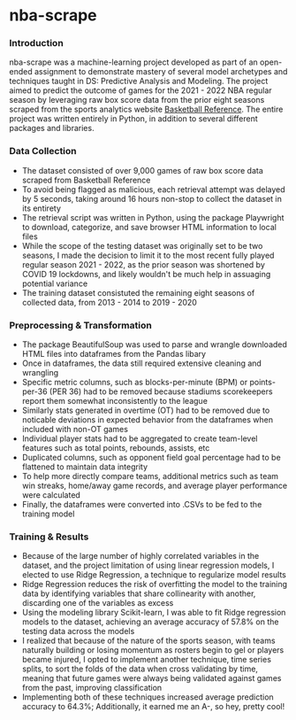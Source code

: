# nba-scrape
### Introduction
nba-scrape was a machine-learning project developed as part of an open-ended assignment to demonstrate mastery of several model archetypes and techniques taught in DS: Predictive Analysis and Modeling. The project aimed to predict the outcome of games for the 2021 - 2022 NBA regular season by leveraging raw box score data from the prior eight seasons scraped from the sports analytics website [Basketball Reference](https://www.basketball-reference.com/). The entire project was written entirely in Python, in addition to several different packages and libraries.

### Data Collection
* The dataset consisted of over 9,000 games of raw box score data scraped from Basketball Reference
* To avoid being flagged as malicious, each retrieval attempt was delayed by 5 seconds, taking around 16 hours non-stop to collect the dataset in its entirety
* The retrieval script was written in Python, using the package Playwright to download, categorize, and save browser HTML information to local files
* While the scope of the testing dataset was originally set to be two seasons, I made the decision to limit it to the most recent fully played regular season 2021 - 2022, as the prior season was shortened by COVID 19 lockdowns, and likely wouldn't be much help in assuaging potential variance
* The training dataset consistuted the remaining eight seasons of collected data, from 2013 - 2014 to 2019 - 2020

### Preprocessing & Transformation
* The package BeautifulSoup was used to parse and wrangle downloaded HTML files into dataframes from the Pandas libary
* Once in dataframes, the data still required extensive cleaning and wrangling
* Specific metric columns, such as blocks-per-minute (BPM) or points-per-36 (PER 36) had to be removed because stadiums scorekeepers report them somewhat inconsistently to the league
* Similarly stats generated in overtime (OT) had to be removed due to noticable deviations in expected behavior from the dataframes when included with non-OT games
* Individual player stats had to be aggregated to create team-level features such as total points, rebounds, assists, etc
* Duplicated columns, such as opponent field goal percentage had to be flattened to maintain data integrity
* To help more directly compare teams, additional metrics such as team win streaks, home/away game records, and average player performance were calculated
* Finally, the dataframes were converted into .CSVs to be fed to the training model
  
### Training & Results
* Because of the large number of highly correlated variables in the dataset, and the project limitation of using linear regression models, I elected to use Ridge Regression, a technique to regularize model results
* Ridge Regression reduces the risk of overfitting the model to the training data by identifying variables that share collinearity with another, discarding one of the variables as excess
* Using the modeling library Scikit-learn, I was able to fit Ridge regression models to the dataset, achieving an average accuracy of 57.8% on the testing data across the models
* I realized that because of the nature of the sports season, with teams naturally building or losing momentum as rosters begin to gel or players became injured, I opted to implement another technique, time series splits, to sort the folds of the data when cross validating by time, meaning that future games were always being validated against games from the past, improving classification
* Implementing both of these techniques increased average prediction accuracy to 64.3%; Additionally, it earned me an A-, so hey, pretty cool!
